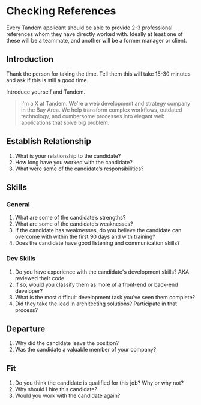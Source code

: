 # Checking References

Every Tandem applicant should be able to provide 2-3 professional references whom they have directly worked with. Ideally at least one of these will be a teammate, and another will be a former manager or client.

## Introduction

Thank the person for taking the time. Tell them this will take 15-30 minutes and ask if this is still a good time.

Introduce yourself and Tandem.

> I'm a X at Tandem. We're a web development and strategy company in the Bay Area. We help transform complex workflows, outdated technology, and cumbersome processes into elegant web applications that solve big problem.

## Establish Relationship

1. What is your relationship to the candidate?
2. How long have you worked with the candidate?
3. What were some of the candidate’s responsibilities?

## Skills

### General

1. What are some of the candidate’s strengths?
2. What are some of the candidate’s weaknesses?
3. If the candidate has weaknesses, do you believe the candidate can overcome with within the first 90 days and with training?
4. Does the candidate have good listening and communication skills?

### Dev Skills

1. Do you have experience with the candidate's development skills? AKA reviewed their code.
2. If so, would you classify them as more of a front-end or back-end developer?
3. What is the most difficult development task you've seen them complete?
4. Did they take the lead in architecting solutions? Participate in that process?

## Departure

1. Why did the candidate leave the position?
2. Was the candidate a valuable member of your company?

## Fit

1. Do you think the candidate is qualified for this job? Why or why not?
2. Why should I hire this candidate?
3. Would you work with the candidate again?
